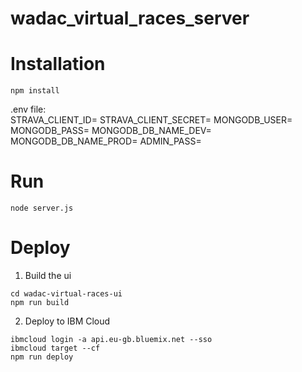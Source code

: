 # wadac_virtual_races_server

# Installation
`npm install`

.env file:  
STRAVA_CLIENT_ID=
STRAVA_CLIENT_SECRET=
MONGODB_USER=
MONGODB_PASS=
MONGODB_DB_NAME_DEV=
MONGODB_DB_NAME_PROD=
ADMIN_PASS=

# Run
`node server.js`

# Deploy
1) Build the ui  
```
cd wadac-virtual-races-ui
npm run build
```

2) Deploy to IBM Cloud  
```
ibmcloud login -a api.eu-gb.bluemix.net --sso
ibmcloud target --cf
npm run deploy
```

